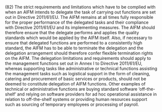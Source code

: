 (82) The strict requirements and limitations which have to be complied with when an AIFM intends to delegate the task of carrying out functions are set out in Directive 2011/61/EU. The AIFM remains at all times fully responsible for the proper performance of the delegated tasks and their compliance with Directive 2011/61/EU and its implementing measures. The AIFM should therefore ensure that the delegate performs and applies the quality standards which would be applied by the AIFM itself. Also, if necessary to ensure that delegated functions are performed to a consistently high standard, the AIFM has to be able to terminate the delegation and the delegation arrangement should therefore confer flexible termination rights on the AIFM. The delegation limitations and requirements should apply to the management functions set out in Annex I to Directive 2011/61/EU, whereas supporting tasks like administrative or technical functions assisting the management tasks such as logistical support in the form of cleaning, catering and procurement of basic services or products, should not be deemed to constitute delegation of AIFM functions. Other examples of technical or administrative functions are buying standard software ‘off-the-shelf’ and relying on software providers for ad hoc operational assistance in relation to off-the-shelf systems or providing human resources support such as sourcing of temporary employees or processing of payroll.